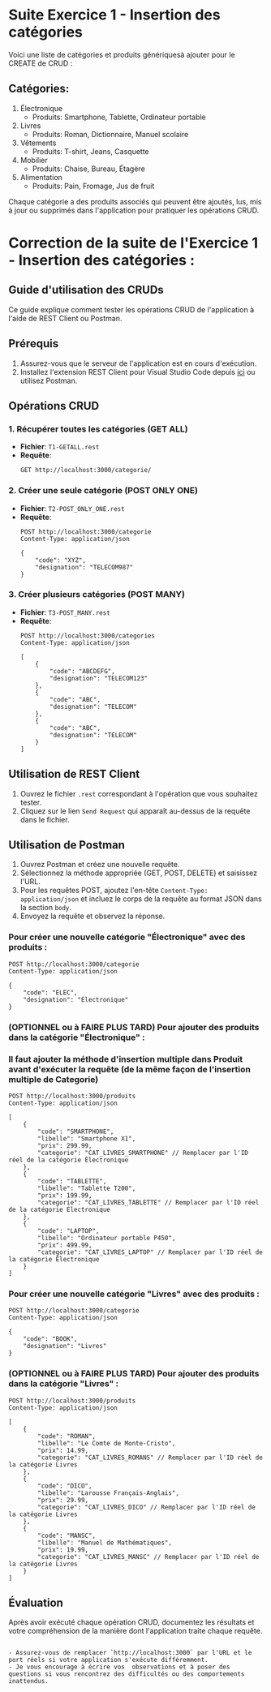 # Suite Exercice 1 - Insertion des catégories 

Voici une liste de catégories et produits génériquesà ajouter pour le CREATE de CRUD :

## Catégories:

1. Électronique
   - Produits: Smartphone, Tablette, Ordinateur portable
2. Livres
   - Produits: Roman, Dictionnaire, Manuel scolaire
3. Vêtements
   - Produits: T-shirt, Jeans, Casquette
4. Mobilier
   - Produits: Chaise, Bureau, Étagère
5. Alimentation
   - Produits: Pain, Fromage, Jus de fruit

Chaque catégorie a des produits associés qui peuvent être ajoutés, lus, mis à jour ou supprimés dans l'application pour pratiquer les opérations CRUD.


# Correction de la suite de l'Exercice 1 - Insertion des catégories : 

## Guide d'utilisation des CRUDs

Ce guide explique comment tester les opérations CRUD de l'application à l'aide de REST Client ou Postman.

## Prérequis

1. Assurez-vous que le serveur de l'application est en cours d'exécution.
2. Installez l'extension REST Client pour Visual Studio Code depuis [ici](https://marketplace.visualstudio.com/items?itemName=humao.rest-client) ou utilisez Postman.

## Opérations CRUD

### 1. Récupérer toutes les catégories (GET ALL)

- **Fichier**: `T1-GETALL.rest`
- **Requête**:
  ```http
  GET http://localhost:3000/categorie/
  ```

### 2. Créer une seule catégorie (POST ONLY ONE)

- **Fichier**: `T2-POST_ONLY_ONE.rest`
- **Requête**:
  ```http
  POST http://localhost:3000/categorie
  Content-Type: application/json

  {
      "code": "XYZ",
      "designation": "TELECOM987"
  }
  ```

### 3. Créer plusieurs catégories (POST MANY)

- **Fichier**: `T3-POST_MANY.rest`
- **Requête**:
  ```http
  POST http://localhost:3000/categories
  Content-Type: application/json

  [
      {
          "code": "ABCDEFG",
          "designation": "TELECOM123"
      },
      {
          "code": "ABC",
          "designation": "TELECOM"
      },
      {
          "code": "ABC",
          "designation": "TELECOM"
      }
  ]
  ```


## Utilisation de REST Client

1. Ouvrez le fichier `.rest` correspondant à l'opération que vous souhaitez tester.
2. Cliquez sur le lien `Send Request` qui apparaît au-dessus de la requête dans le fichier.

## Utilisation de Postman

1. Ouvrez Postman et créez une nouvelle requête.
2. Sélectionnez la méthode appropriée (GET, POST, DELETE) et saisissez l'URL.
3. Pour les requêtes POST, ajoutez l'en-tête `Content-Type: application/json` et incluez le corps de la requête au format JSON dans la section `body`.
4. Envoyez la requête et observez la réponse.

### Pour créer une nouvelle catégorie "Électronique" avec des produits :

```http
POST http://localhost:3000/categorie
Content-Type: application/json

{
    "code": "ELEC",
    "designation": "Électronique"
}
```

### (OPTIONNEL ou à FAIRE PLUS TARD) Pour ajouter des produits dans la catégorie "Électronique" :
### Il faut ajouter la méthode d'insertion multiple dans Produit avant d'exécuter la requête (de la même façon de l'insertion multiple de Categorie)
```http
POST http://localhost:3000/produits
Content-Type: application/json

[
    {
        "code": "SMARTPHONE",
        "libelle": "Smartphone X1",
        "prix": 299.99,
        "categorie": "CAT_LIVRES_SMARTPHONE" // Remplacer par l'ID réel de la catégorie Électronique
    },
    {
        "code": "TABLETTE",
        "libelle": "Tablette T200",
        "prix": 199.99,
        "categorie": "CAT_LIVRES_TABLETTE" // Remplacer par l'ID réel de la catégorie Électronique
    },
    {
        "code": "LAPTOP",
        "libelle": "Ordinateur portable P450",
        "prix": 499.99,
        "categorie": "CAT_LIVRES_LAPTOP" // Remplacer par l'ID réel de la catégorie Électronique
    }
]
```

### Pour créer une nouvelle catégorie "Livres" avec des produits :

```http
POST http://localhost:3000/categorie
Content-Type: application/json

{
    "code": "BOOK",
    "designation": "Livres"
}
```

### (OPTIONNEL ou à FAIRE PLUS TARD) Pour ajouter des produits dans la catégorie "Livres" :

```http
POST http://localhost:3000/produits
Content-Type: application/json

[
    {
        "code": "ROMAN",
        "libelle": "Le Comte de Monte-Cristo",
        "prix": 14.99,
        "categorie": "CAT_LIVRES_ROMANS" // Remplacer par l'ID réel de la catégorie Livres
    },
    {
        "code": "DICO",
        "libelle": "Larousse Français-Anglais",
        "prix": 29.99,
        "categorie": "CAT_LIVRES_DICO" // Remplacer par l'ID réel de la catégorie Livres
    },
    {
        "code": "MANSC",
        "libelle": "Manuel de Mathématiques",
        "prix": 19.99,
        "categorie": "CAT_LIVRES_MANSC" // Remplacer par l'ID réel de la catégorie Livres
    }
]
```

## Évaluation

Après avoir exécuté chaque opération CRUD, documentez les résultats et votre compréhension de la manière dont l'application traite chaque requête.
```

- Assurez-vous de remplacer `http://localhost:3000` par l'URL et le port réels si votre application s'exécute différemment.
- Je vous encourage à écrire vos  observations et à poser des questions si vous rencontrez des difficultés ou des comportements inattendus.
